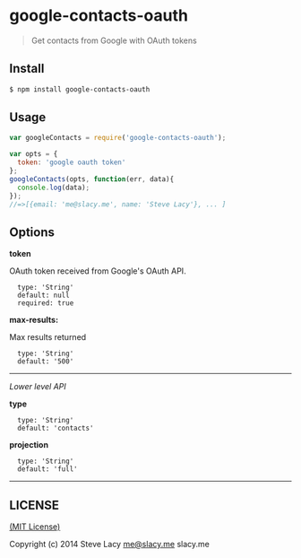 # google-contacts-oauth
> Get contacts from Google with OAuth tokens


## Install
```sh
$ npm install google-contacts-oauth
```

## Usage


```js
var googleContacts = require('google-contacts-oauth');

var opts = {
  token: 'google oauth token'
};
googleContacts(opts, function(err, data){
  console.log(data);
});
//=>[{email: 'me@slacy.me', name: 'Steve Lacy'}, ... ]
```

## Options

**token**

OAuth token received from Google's OAuth API.
```
  type: 'String'
  default: null
  required: true
```

**max-results:**

Max results returned
```
  type: 'String'
  default: '500'
```


 - - -
*Lower level API*

**type**
```
  type: 'String'
  default: 'contacts'
```
**projection**
```
  type: 'String'
  default: 'full'
```

 - - -

## LICENSE

[(MIT License)](https://github.com/stevelacy/google-contacts-oauth/blob/master/LICENSE)

Copyright (c) 2014 Steve Lacy me@slacy.me slacy.me
